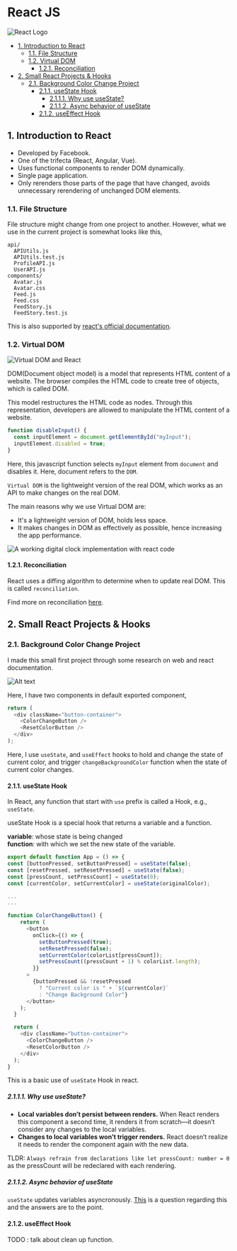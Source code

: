<h1>React JS</h1>

![React Logo](images/React_Logo_SVG.svg.png)

- [1. Introduction to React](#1-introduction-to-react)
  - [1.1. File Structure](#11-file-structure)
  - [1.2. Virtual DOM](#12-virtual-dom)
    - [1.2.1. Reconciliation](#121-reconciliation)
- [2. Small React Projects \& Hooks](#2-small-react-projects--hooks)
  - [2.1. Background Color Change Project](#21-background-color-change-project)
    - [2.1.1. useState Hook](#211-usestate-hook)
      - [2.1.1.1. Why use useState?](#2111-why-use-usestate)
      - [2.1.1.2. Async behavior of useState](#2112-async-behavior-of-usestate)
    - [2.1.2. useEffect Hook](#212-useeffect-hook)

## 1. Introduction to React

- Developed by Facebook.
- One of the trifecta (React, Angular, Vue).
- Uses functional components to render DOM dynamically.
- Single page application.
- Only rerenders those parts of the page that have changed, avoids unnecessary rerendering of unchanged DOM elements.

### 1.1. File Structure

File structure might change from one project to another. However, what we use in the current project is somewhat looks like this,

```
api/
  APIUtils.js
  APIUtils.test.js
  ProfileAPI.js
  UserAPI.js
components/
  Avatar.js
  Avatar.css
  Feed.js
  Feed.css
  FeedStory.js
  FeedStory.test.js
```

This is also supported by [react's official documentation](https://legacy.reactjs.org/docs/faq-structure.html).

### 1.2. Virtual DOM

![Virtual DOM and React](images/virtual_real_DOM.jpeg)

DOM(Document object model) is a model that represents HTML content of a website. The browser compiles the HTML code to create tree of objects, which is called DOM.

This model restructures the HTML code as nodes. Through this representation, developers are allowed to manipulate the HTML content of a website.

```js
function disableInput() {
  const inputElement = document.getElementById("myInput");
  inputElement.disabled = true;
}
```

Here, this javascript function selects `myInput` element from `document` and disables it. Here, document refers to the `DOM`.

`Virtual DOM` is the lightweight version of the real DOM, which works as an API to make changes on the real DOM.

The main reasons why we use Virtual DOM are:

- It's a lightweight version of DOM, holds less space.
- It makes changes in DOM as effectively as possible, hence increasing the app performance.

![A working digital clock implementation with react code](images/how-does-virtual-dom-work-in-react.gif)

#### 1.2.1. Reconciliation

React uses a diffing algorithm to determine when to update real DOM. This is called `reconciliation`.

Find more on reconciliation [here](https://legacy.reactjs.org/docs/reconciliation.html).

## 2. Small React Projects & Hooks

### 2.1. Background Color Change Project

I made this small first project through some research on web and react documentation.

![Alt text](<first-react-project/src/assets/Screen Recording 2024-01-14 at 14.09.35.gif>)

Here, I have two components in default exported component,

```js
return (
  <div className="button-container">
    <ColorChangeButton />
    <ResetColorButton />
  </div>
);
```

Here, I use `useState`, and `useEffect` hooks to hold and change the state of current color, and trigger `changeBackgroundColor` function when the state of current color changes.

#### 2.1.1. useState Hook

In React, any function that start with `use` prefix is called a Hook, e.g., `useState`.

useState Hook is a special hook that returns a variable and a function.

<b>variable</b>: whose state is being changed</br>
<b>function</b>: with which we set the new state of the variable.

```ts
export default function App = () => {
const [buttonPressed, setButtonPressed] = useState(false);
const [resetPressed, setResetPressed] = useState(false);
const [pressCount, setPressCount] = useState(0);
const [currentColor, setCurrentColor] = useState(originalColor);

...
...

function ColorChangeButton() {
    return (
      <button
        onClick={() => {
          setButtonPressed(true);
          setResetPressed(false);
          setCurrentColor(colorList[pressCount]);
          setPressCount((pressCount + 1) % colorList.length);
        }}
      >
        {buttonPressed && !resetPressed
          ? "Current color is " + `${currentColor}`
          : "Change Background Color"}
      </button>
    );
  }

  return (
    <div className="button-container">
      <ColorChangeButton />
      <ResetColorButton />
    </div>
  );
}
```

This is a basic use of `useState` Hook in react.

##### 2.1.1.1. Why use useState?

- <strong>Local variables don’t persist between renders.</strong> When React renders this component a second time, it renders it from scratch—it doesn’t consider any changes to the local variables.
- <strong>Changes to local variables won’t trigger renders.</strong> React doesn’t realize it needs to render the component again with the new data.

TLDR: `Always refrain from declarations like let pressCount: number = 0` as the pressCount will be redeclared with each rendering.

##### 2.1.1.2. Async behavior of useState

`useState` updates variables asyncronously. [This](https://stackoverflow.com/questions/54069253/the-usestate-set-method-is-not-reflecting-a-change-immediately) is a question regarding this and the answers are to the point.

#### 2.1.2. useEffect Hook

TODO : talk about clean up function.
